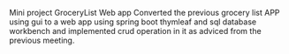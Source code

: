 Mini project
 GroceryList Web app 
Converted the previous grocery list APP using gui to a web app using spring boot thymleaf and sql database workbench and implemented crud operation in it as adviced from the previous meeting. 
